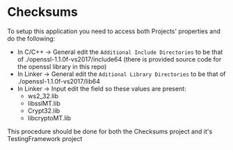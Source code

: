 # Checksums
To setup this application you need to access both Projects' properties and do the following:
- In C/C++ -> General edit the `Additional Include Directories` to be that of ./openssl-1.1.0f-vs2017/include64 (there is provided source code for the openssl library in this repo)
- In Linker -> General edit the `Aditional Library Directories` to be that of ./openssl-1.1.0f-vs2017/lib64  
- In Linker -> Input edit the field so these values are present: 
	- ws2_32.lib
	- libsslMT.lib
	- Crypt32.lib
	- libcryptoMT.lib

This procedure should be done for both the Checksums project and it's TestingFramework project